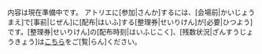 内容は現在準備中です。
アトリエに[参加|さんか]するには、[会場前|かいじょうまえ]で[事前|じぜん]に[配布|はいふ]する[整理券|せいりけん]が[必要|ひつよう]です。[整理券|せいりけん]の[配布時刻|はいふじこく]、[残数状況|ざんすうじょうきょう]は[こちら](timetable#アトリエ整理券配布時刻)をご[覧|らん]ください。